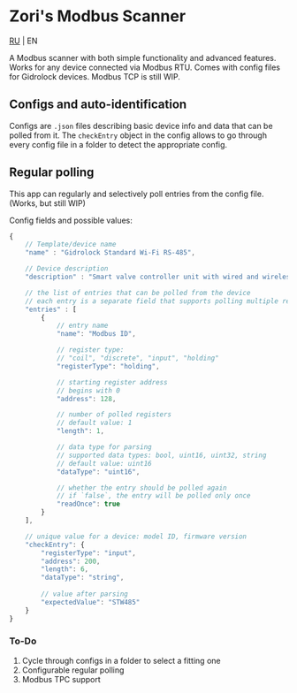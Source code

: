 # Zori's Modbus Scanner

[RU](https://github.com/nikzori/modbus-scanner) | EN

A Modbus scanner with both simple functionality and advanced features. Works for any device connected via Modbus RTU. 
Comes with config files for Gidrolock devices.
Modbus TCP is still WIP.

## Configs and auto-identification

Configs are `.json` files describing basic device info and data that can be polled from it. 
The `checkEntry` object in the config allows to go through every config file in a folder to detect the appropriate config.

## Regular polling

This app can regularly and selectively poll entries from the config file. (Works, but still WIP)

Config fields and possible values:

```js
{
	// Template/device name
	"name" : "Gidrolock Standard Wi-Fi RS-485",

	// Device description
	"description" : "Smart valve controller unit with wired and wireless leak sensor support",

	// the list of entries that can be polled from the device
	// each entry is a separate field that supports polling multiple registers and parsing data into UTF-8, int, etc.
	"entries" : [
		{
			// entry name
			"name": "Modbus ID",

			// register type:
			// "coil", "discrete", "input", "holding"
			"registerType": "holding",

			// starting register address 
			// begins with 0
			"address": 128,

			// number of polled registers
			// default value: 1
			"length": 1,

			// data type for parsing
			// supported data types: bool, uint16, uint32, string
			// default value: uint16
			"dataType": "uint16",

			// whether the entry should be polled again
			// if `false`, the entry will be polled only once
			"readOnce": true
		}
	],

	// unique value for a device: model ID, firmware version
	"checkEntry": {
		"registerType": "input", 
		"address": 200,
		"length": 6,
		"dataType": "string",
		
		// value after parsing
		"expectedValue": "STW485"
	}
}
```


### To-Do
1. Cycle through configs in a folder to select a fitting one
2. Configurable regular polling
3. Modbus TPC support

